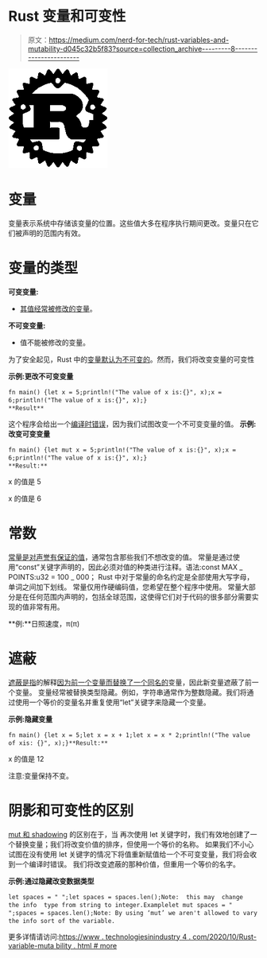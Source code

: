 # Rust 变量和可变性

> 原文：<https://medium.com/nerd-for-tech/rust-variables-and-mutability-d045c32b5f83?source=collection_archive---------8----------------------->

![](img/11ebaca9c404f197eb7664aebf43ba82.png)

# 变量

变量表示系统中存储该变量的位置。这些值大多在程序执行期间更改。变量只在它们被声明的范围内有效。

# 变量的类型

**可变变量:**

*   [其值经常被修改的变量](https://www.technologiesinindustry4.com/)。

**不可变变量:**

*   值不能被修改的变量。

为了安全起见，Rust 中的[变量默认为不可变的](https://www.technologiesinindustry4.com/)。然而，我们将改变变量的可变性

**示例:更改不可变变量**

```
fn main() {let x = 5;println!("The value of x is:{}", x);x = 6;println!("The value of x is:{}", x);}
**Result**
```

这个程序会给出一个[编译时错误](https://www.technologiesinindustry4.com/)，因为我们试图改变一个不可变变量的值。
**示例:改变可变变量**

```
fn main() {let mut x = 5;println!("The value of x is:{}", x);x = 6;println!("The value of x is:{}", x);}
**Result:**
```

x 的值是 5

x 的值是 6

# 常数

[常量是对声誉有保证的值](https://www.technologiesinindustry4.com/)，通常包含那些我们不想改变的值。
常量是通过使用“const”关键字声明的，因此必须对值的种类进行注释。语法:const MAX _ POINTS:u32 = 100 _ 000；
Rust 中对于常量的命名约定是全部使用大写字母，单词之间加下划线。
常量仅用作硬编码值，您希望在整个程序中使用。
常量大部分是在任何范围内声明的，包括全球范围，这使得它们对于代码的很多部分需要实现的值非常有用。

**例:**日照速度，π(π)

# 遮蔽

[遮蔽是指](https://www.technologiesinindustry4.com/)的解释[因为前一个变量而替换了一个同名的](https://www.technologiesinindustry4.com/)变量，因此新变量遮蔽了前一个变量。
变量经常被替换类型隐藏。例如，字符串通常作为整数隐藏。我们将通过使用一个等价的变量名并重复使用“let”关键字来隐藏一个变量。

**示例:隐藏变量**

```
fn main() {let x = 5;let x = x + 1;let x = x * 2;println!("The value of xis: {}", x);}**Result:**
```

x 的值是 12

注意:变量保持不变。

# 阴影和可变性的区别

[mut 和 shadowing](https://www.technologiesinindustry4.com/) 的区别在于，当
再次使用 let 关键字时，我们有效地创建了一个替换变量；我们将改变价值的排序，但使用一个等价的名称。
如果我们不小心试图在没有使用 let 关键字的情况下将值重新赋值给一个不可变变量，我们将会收到一个编译时错误。
我们将改变遮蔽的那种价值，但重用一个等价的名字。

**示例:通过隐藏改变数据类型**

```
let spaces = " ";let spaces = spaces.len();Note:  this may  change  the info  type from string to integer.Examplelet mut spaces = " ";spaces = spaces.len();Note: By using ‘mut’ we aren't allowed to vary the info sort of the variable.
```

更多详情请访问:[https://www . technologiesinindustry 4 . com/2020/10/Rust-variable-muta bility . html # more](https://www.technologiesinindustry4.com/2020/10/Rust-variable-mutability.html#more)